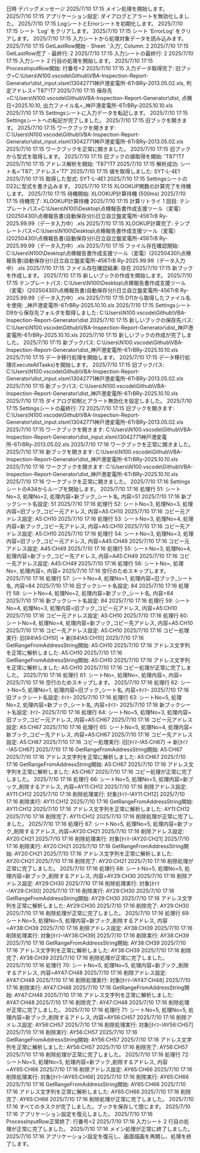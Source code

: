 日時	デバッグメッセージ
2025/7/10 17:15	メイン処理を開始します。
2025/7/10 17:15	アプリケーション設定: ダイアログとアラートを無効化しました。
2025/7/10 17:15	LogシートとErrorシートを初期化します。
2025/7/10 17:15	シート 'Log' をクリアします。
2025/7/10 17:15	シート 'ErrorLog' をクリアします。
2025/7/10 17:15	入力シートから処理対象データを読み込みます。
2025/7/10 17:15	GetLastRow開始 - Sheet: '入力', Column: 2
2025/7/10 17:15	GetLastRow完了 - 最終行: 2
2025/7/10 17:15	入力シートの最終行: 2
2025/7/10 17:15	入力シート 2 行目の処理を開始します。
2025/7/10 17:15	ProcessInputRow開始: 行番号=2
2025/7/10 17:15	入力データ取得完了: 旧ブック=C:\Users\N100\.vscode\Github\VBA-Inspection-Report-Generator\dist\_input.xlsm\13042771神戸港変電所-6TrBRy-2013.05.02.xls, 判定アドレス='T87'!T7
2025/7/10 17:15	保存先=C:\Users\N100\.vscode\Github\VBA-Inspection-Report-Generator\dist, 点検日=2025.10.10, 出力ファイル名=_神戸港変電所-6TrBRy-2025.10.10.xls
2025/7/10 17:15	Settingsシートに入力データを転記します。
2025/7/10 17:15	Settingsシートへの転記が完了しました。
2025/7/10 17:15	旧ブックを開きます。
2025/7/10 17:15	ワークブックを開きます: C:\Users\N100\.vscode\Github\VBA-Inspection-Report-Generator\dist\_input.xlsm\13042771神戸港変電所-6TrBRy-2013.05.02.xls
2025/7/10 17:15	ワークブックを正常に開きました。
2025/7/10 17:15	旧ブックから型式を取得します。
2025/7/10 17:15	旧ブックの値取得を開始: 'T87'!T7
2025/7/10 17:15	アドレス解析を開始: 'T87'!T7
2025/7/10 17:15	解析成功: シート名='T87', アドレス='T7'
2025/7/10 17:15	値を取得しました: SYT-L-4E1
2025/7/10 17:15	取得した型式: SYT-L-4E1
2025/7/10 17:15	SettingsシートのD22に型式を書き込みます。
2025/7/10 17:15	XLOOKUP関数の計算完了を待機します。
2025/7/10 17:15	待機開始: XLOOKUP計算待機 (500ms)
2025/7/10 17:15	待機完了: XLOOKUP計算待機
2025/7/10 17:15	計算リトライ 1 回目: テンプレートパス=C:\Users\N100\Desktop\点検報告書作成支援ツール（変電）(20250430)\点検報告書(自動保存分)\日立自立盤変電所-456TrB Ry-2025.99.99（データ入力中）.xls
2025/7/10 17:15	XLOOKUP計算完了: テンプレートパス=C:\Users\N100\Desktop\点検報告書作成支援ツール（変電）(20250430)\点検報告書(自動保存分)\日立自立盤変電所-456TrB Ry-2025.99.99（データ入力中）.xls
2025/7/10 17:15	ファイル存在確認開始: C:\Users\N100\Desktop\点検報告書作成支援ツール（変電）(20250430)\点検報告書(自動保存分)\日立自立盤変電所-456TrB Ry-2025.99.99（データ入力中）.xls
2025/7/10 17:15	ファイル存在確認結果: 存在
2025/7/10 17:15	新ブックを作成します。
2025/7/10 17:15	新しいブックの作成を開始します。
2025/7/10 17:15	テンプレートパス: C:\Users\N100\Desktop\点検報告書作成支援ツール（変電）(20250430)\点検報告書(自動保存分)\日立自立盤変電所-456TrB Ry-2025.99.99（データ入力中）.xls
2025/7/10 17:15	D11から取得したファイル名を使用: _神戸港変電所-6TrBRy-2025.10.10.xls
2025/7/10 17:15	SettingsシートD9から保存先フォルダを取得しました: C:\Users\N100\.vscode\Github\VBA-Inspection-Report-Generator\dist
2025/7/10 17:15	新しいブックの保存先パス: C:\Users\N100\.vscode\Github\VBA-Inspection-Report-Generator\dist\_神戸港変電所-6TrBRy-2025.10.10.xls
2025/7/10 17:15	新しいブックの作成が完了しました。
2025/7/10 17:15	新ブックパス: C:\Users\N100\.vscode\Github\VBA-Inspection-Report-Generator\dist\_神戸港変電所-6TrBRy-2025.10.10.xls
2025/7/10 17:15	データ移行処理を開始します。
2025/7/10 17:15	データ移行処理(ExecuteAllTasks)を開始します。
2025/7/10 17:15	旧ブックパス: C:\Users\N100\.vscode\Github\VBA-Inspection-Report-Generator\dist\_input.xlsm\13042771神戸港変電所-6TrBRy-2013.05.02.xls
2025/7/10 17:15	新ブックパス: C:\Users\N100\.vscode\Github\VBA-Inspection-Report-Generator\dist\_神戸港変電所-6TrBRy-2025.10.10.xls
2025/7/10 17:15	ダイアログ抑制とアラート無効化を設定しました。
2025/7/10 17:15	Settingsシートの最終行: 72
2025/7/10 17:15	旧ブックを開きます: C:\Users\N100\.vscode\Github\VBA-Inspection-Report-Generator\dist\_input.xlsm\13042771神戸港変電所-6TrBRy-2013.05.02.xls
2025/7/10 17:15	ワークブックを開きます: C:\Users\N100\.vscode\Github\VBA-Inspection-Report-Generator\dist\_input.xlsm\13042771神戸港変電所-6TrBRy-2013.05.02.xls
2025/7/10 17:16	ワークブックを正常に開きました。
2025/7/10 17:16	新ブックを開きます: C:\Users\N100\.vscode\Github\VBA-Inspection-Report-Generator\dist\_神戸港変電所-6TrBRy-2025.10.10.xls
2025/7/10 17:16	ワークブックを開きます: C:\Users\N100\.vscode\Github\VBA-Inspection-Report-Generator\dist\_神戸港変電所-6TrBRy-2025.10.10.xls
2025/7/10 17:16	ワークブックを正常に開きました。
2025/7/10 17:16	SettingsシートのA34からループを開始します。
2025/7/10 17:16	処理行 51: シートNo=3, 処理No=2, 処理内容=新ブック_シート名, 内容=51
2025/7/10 17:16	新ブックシート名設定: 51
2025/7/10 17:16	処理行 52: シートNo=3, 処理No=3, 処理内容=旧ブック_コピー元アドレス, 内容=A5:CH10
2025/7/10 17:16	コピー元アドレス設定: A5:CH10
2025/7/10 17:16	処理行 53: シートNo=3, 処理No=4, 処理内容=新ブック_コピー先アドレス, 内容=A5:CH10
2025/7/10 17:16	コピー先アドレス設定: A5:CH10
2025/7/10 17:16	処理行 54: シートNo=3, 処理No=3, 処理内容=旧ブック_コピー元アドレス, 内容=A45:CH49
2025/7/10 17:16	コピー元アドレス設定: A45:CH49
2025/7/10 17:16	処理行 55: シートNo=3, 処理No=4, 処理内容=新ブック_コピー先アドレス, 内容=A45:CH49
2025/7/10 17:16	コピー先アドレス設定: A45:CH49
2025/7/10 17:16	処理行 56: シートNo=, 処理No=, 処理内容=, 内容=
2025/7/10 17:16	空行のためスキップします。
2025/7/10 17:16	処理行 57: シートNo=4, 処理No=1, 処理内容=旧ブック_シート名, 内容=84
2025/7/10 17:16	旧ブックシート名設定: 84
2025/7/10 17:16	処理行 58: シートNo=4, 処理No=2, 処理内容=新ブック_シート名, 内容=84
2025/7/10 17:16	新ブックシート名設定: 84
2025/7/10 17:16	処理行 59: シートNo=4, 処理No=3, 処理内容=旧ブック_コピー元アドレス, 内容=A5:CH10
2025/7/10 17:16	コピー元アドレス設定: A5:CH10
2025/7/10 17:16	処理行 60: シートNo=4, 処理No=4, 処理内容=新ブック_コピー先アドレス, 内容=A5:CH10
2025/7/10 17:16	コピー先アドレス設定: A5:CH10
2025/7/10 17:16	コピー処理実行: 旧[84!A5:CH10] -> 新[84!A5:CH10]
2025/7/10 17:16	GetRangeFromAddressString開始: A5:CH10
2025/7/10 17:16	アドレス文字列を正常に解析しました: A5:CH10
2025/7/10 17:16	GetRangeFromAddressString開始: A5:CH10
2025/7/10 17:16	アドレス文字列を正常に解析しました: A5:CH10
2025/7/10 17:16	コピー処理が正常に完了しました。
2025/7/10 17:16	処理行 61: シートNo=, 処理No=, 処理内容=, 内容=
2025/7/10 17:16	空行のためスキップします。
2025/7/10 17:16	処理行 62: シートNo=5, 処理No=1, 処理内容=旧ブック_シート名, 内容=ﾀｲﾏｰ
2025/7/10 17:16	旧ブックシート名設定: ﾀｲﾏｰ
2025/7/10 17:16	処理行 63: シートNo=5, 処理No=2, 処理内容=新ブック_シート名, 内容=ﾀｲﾏｰ
2025/7/10 17:16	新ブックシート名設定: ﾀｲﾏｰ
2025/7/10 17:16	処理行 64: シートNo=5, 処理No=3, 処理内容=旧ブック_コピー元アドレス, 内容=A5:CH67
2025/7/10 17:16	コピー元アドレス設定: A5:CH67
2025/7/10 17:16	処理行 65: シートNo=5, 処理No=4, 処理内容=新ブック_コピー先アドレス, 内容=A5:CH67
2025/7/10 17:16	コピー先アドレス設定: A5:CH67
2025/7/10 17:16	コピー処理実行: 旧[ﾀｲﾏｰ!A5:CH67] -> 新[ﾀｲﾏｰ!A5:CH67]
2025/7/10 17:16	GetRangeFromAddressString開始: A5:CH67
2025/7/10 17:16	アドレス文字列を正常に解析しました: A5:CH67
2025/7/10 17:16	GetRangeFromAddressString開始: A5:CH67
2025/7/10 17:16	アドレス文字列を正常に解析しました: A5:CH67
2025/7/10 17:16	コピー処理が正常に完了しました。
2025/7/10 17:16	処理行 66: シートNo=5, 処理No=5, 処理内容=新ブック_削除するアドレス, 内容=AY11:CH12
2025/7/10 17:16	削除アドレス設定: AY11:CH12
2025/7/10 17:16	削除処理実行: 対象[ﾀｲﾏｰ!AY11:CH12]
2025/7/10 17:16	削除実行: AY11:CH12
2025/7/10 17:16	GetRangeFromAddressString開始: AY11:CH12
2025/7/10 17:16	アドレス文字列を正常に解析しました: AY11:CH12
2025/7/10 17:16	削除完了: AY11:CH12
2025/7/10 17:16	削除処理が正常に完了しました。
2025/7/10 17:16	処理行 67: シートNo=5, 処理No=5, 処理内容=新ブック_削除するアドレス, 内容=AY20:CH21
2025/7/10 17:16	削除アドレス設定: AY20:CH21
2025/7/10 17:16	削除処理実行: 対象[ﾀｲﾏｰ!AY20:CH21]
2025/7/10 17:16	削除実行: AY20:CH21
2025/7/10 17:16	GetRangeFromAddressString開始: AY20:CH21
2025/7/10 17:16	アドレス文字列を正常に解析しました: AY20:CH21
2025/7/10 17:16	削除完了: AY20:CH21
2025/7/10 17:16	削除処理が正常に完了しました。
2025/7/10 17:16	処理行 68: シートNo=5, 処理No=5, 処理内容=新ブック_削除するアドレス, 内容=AY29:CH30
2025/7/10 17:16	削除アドレス設定: AY29:CH30
2025/7/10 17:16	削除処理実行: 対象[ﾀｲﾏｰ!AY29:CH30]
2025/7/10 17:16	削除実行: AY29:CH30
2025/7/10 17:16	GetRangeFromAddressString開始: AY29:CH30
2025/7/10 17:16	アドレス文字列を正常に解析しました: AY29:CH30
2025/7/10 17:16	削除完了: AY29:CH30
2025/7/10 17:16	削除処理が正常に完了しました。
2025/7/10 17:16	処理行 69: シートNo=5, 処理No=5, 処理内容=新ブック_削除するアドレス, 内容=AY38:CH39
2025/7/10 17:16	削除アドレス設定: AY38:CH39
2025/7/10 17:16	削除処理実行: 対象[ﾀｲﾏｰ!AY38:CH39]
2025/7/10 17:16	削除実行: AY38:CH39
2025/7/10 17:16	GetRangeFromAddressString開始: AY38:CH39
2025/7/10 17:16	アドレス文字列を正常に解析しました: AY38:CH39
2025/7/10 17:16	削除完了: AY38:CH39
2025/7/10 17:16	削除処理が正常に完了しました。
2025/7/10 17:16	処理行 70: シートNo=5, 処理No=5, 処理内容=新ブック_削除するアドレス, 内容=AY47:CH48
2025/7/10 17:16	削除アドレス設定: AY47:CH48
2025/7/10 17:16	削除処理実行: 対象[ﾀｲﾏｰ!AY47:CH48]
2025/7/10 17:16	削除実行: AY47:CH48
2025/7/10 17:16	GetRangeFromAddressString開始: AY47:CH48
2025/7/10 17:16	アドレス文字列を正常に解析しました: AY47:CH48
2025/7/10 17:16	削除完了: AY47:CH48
2025/7/10 17:16	削除処理が正常に完了しました。
2025/7/10 17:16	処理行 71: シートNo=5, 処理No=5, 処理内容=新ブック_削除するアドレス, 内容=AY56:CH57
2025/7/10 17:16	削除アドレス設定: AY56:CH57
2025/7/10 17:16	削除処理実行: 対象[ﾀｲﾏｰ!AY56:CH57]
2025/7/10 17:16	削除実行: AY56:CH57
2025/7/10 17:16	GetRangeFromAddressString開始: AY56:CH57
2025/7/10 17:16	アドレス文字列を正常に解析しました: AY56:CH57
2025/7/10 17:16	削除完了: AY56:CH57
2025/7/10 17:16	削除処理が正常に完了しました。
2025/7/10 17:16	処理行 72: シートNo=5, 処理No=5, 処理内容=新ブック_削除するアドレス, 内容=AY65:CH66
2025/7/10 17:16	削除アドレス設定: AY65:CH66
2025/7/10 17:16	削除処理実行: 対象[ﾀｲﾏｰ!AY65:CH66]
2025/7/10 17:16	削除実行: AY65:CH66
2025/7/10 17:16	GetRangeFromAddressString開始: AY65:CH66
2025/7/10 17:16	アドレス文字列を正常に解析しました: AY65:CH66
2025/7/10 17:16	削除完了: AY65:CH66
2025/7/10 17:16	削除処理が正常に完了しました。
2025/7/10 17:16	すべてのタスクが完了しました。ブックを保存して閉じます。
2025/7/10 17:16	アプリケーション設定を復元しました。
2025/7/10 17:16	ProcessInputRow正常終了: 行番号=2
2025/7/10 17:16	入力シート 2 行目の処理が正常に完了しました。
2025/7/10 17:16	メイン処理が正常に終了しました。
2025/7/10 17:16	アプリケーション設定を復元し、画面描画を再開し、処理を終了します。
